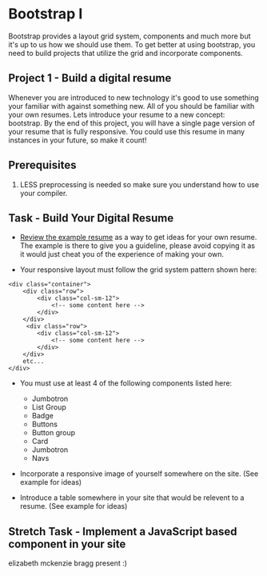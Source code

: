 # Bootstrap I
Bootstrap provides a layout grid system, components and much more but it's up to us how we should use them. To get better at using bootstrap, you need to build projects that utilize the grid and incorporate components.

## Project 1 - Build a digital resume

Whenever you are introduced to new technology it's good to use something your familiar with against something new.  All of you should be familiar with your own resumes.  Lets introduce your resume to a new concept: bootstrap.  By the end of this project, you will have a single page version of your resume that is fully responsive.  You could use this resume in many instances in your future, so make it count!

## Prerequisites

1. LESS preprocessing is needed so make sure you understand how to use your compiler.

## Task - Build Your Digital Resume

* [Review the example resume](_example-resume/) as a way to get ideas for your own resume.  The example is there to give you a guideline, please avoid copying it as it would just cheat you of the experience of making your own.

* Your responsive layout must follow the grid system pattern shown here:
```
<div class="container">
    <div class="row">
        <div class="col-sm-12">
            <!-- some content here -->
        </div>
    </div>
     <div class="row">
        <div class="col-sm-12">
            <!-- some content here -->
        </div>
    </div>
    etc...
</div>
```
* You must use at least 4 of the following components listed here:
    - Jumbotron
    - List Group
    - Badge
    - Buttons
    - Button group
    - Card
    - Jumbotron
    - Navs

* Incorporate a responsive image of yourself somewhere on the site. (See example for ideas)

* Introduce a table somewhere in your site that would be relevent to a resume. (See example for ideas)

## Stretch Task - Implement a JavaScript based component in your site

elizabeth mckenzie bragg present :)
